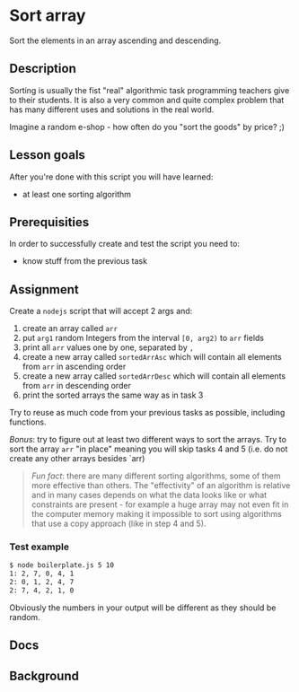 # Sort array

Sort the elements in an array ascending and descending.

## Description

Sorting is usually the fist "real" algorithmic task programming teachers
give to their students. It is also a very common and quite complex
problem that has many different uses and solutions in the real world.

Imagine a random e-shop - how often do you "sort the goods" by price? ;)

## Lesson goals

After you're done with this script you will have learned:

  - at least one sorting algorithm

## Prerequisities

In order to successfully create and test the script you need to:

  - know stuff from the previous task

## Assignment

Create a `nodejs` script that will accept 2 args and:
 
1. create an array called `arr`
2. put `arg1` random Integers from the interval `[0, arg2)` to `arr` fields
3. print all `arr` values one by one, separated by `,`
4. create a new array called `sortedArrAsc` which will contain all elements from `arr` in ascending order
5. create a new array called `sortedArrDesc` which will contain all elements from `arr` in descending order
6. print the sorted arrays the same way as in task 3

Try to reuse as much code from your previous tasks as possible, including functions.

_Bonus_: try to figure out at least two different ways to sort the arrays. Try to sort the
array `arr` "in place" meaning you will skip tasks 4 and 5 (i.e. do not create any other arrays
besides `arr)

> _Fun fact_: there are many different sorting algorithms, some of them more effective than others.
> The "effectivity" of an algorithm is relative and in many cases depends on what the data looks
> like or what constraints are present - for example a huge array may not even fit in the computer
> memory making it impossible to sort using algorithms that use a copy approach (like in step 4 and 5).

### Test example
```bash
$ node boilerplate.js 5 10
1: 2, 7, 0, 4, 1
2: 0, 1, 2, 4, 7
2: 7, 4, 2, 1, 0
```
Obviously the numbers in your output will be different as they should be random.

## Docs

## Background


